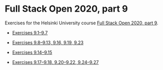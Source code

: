 # Full Stack Open 2020, part 9

Exercises for the Helsinki University course [Full Stack Open 2020, part 9](https://fullstackopen.com/en/part9).

- [Exercises 9.1–9.7](https://github.com/joonaspartanen/full_stack_open_2019_osa_9/tree/master/exercises_1-7)

- [Exercises 9.8–9.13, 9.16, 9.19, 9.23](https://github.com/joonaspartanen/full_stack_open_2019_osa_9/tree/master/patientor_backend)

- [Exercises 9.14–9.15](https://github.com/joonaspartanen/full_stack_open_2019_osa_9/tree/master/courses)

- [Exercises 9.17–9.18, 9.20–9.22, 9.24–9.27](https://github.com/joonaspartanen/full_stack_open_2019_osa_9/tree/master/patientor)

